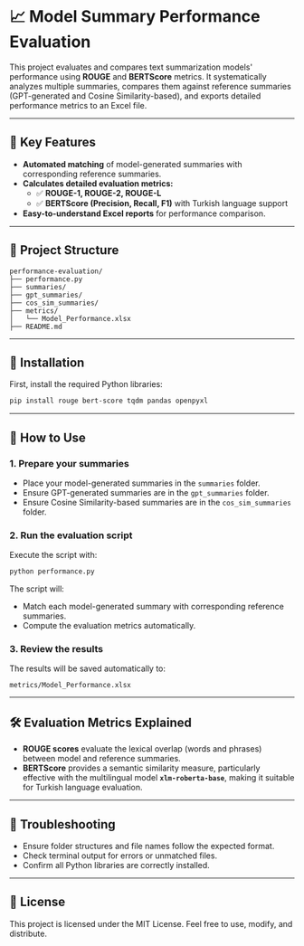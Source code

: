 # 📈 Model Summary Performance Evaluation

This project evaluates and compares text summarization models' performance using **ROUGE** and **BERTScore** metrics. It systematically analyzes multiple summaries, compares them against reference summaries (GPT-generated and Cosine Similarity-based), and exports detailed performance metrics to an Excel file.

---

## 🚀 Key Features

- **Automated matching** of model-generated summaries with corresponding reference summaries.
- **Calculates detailed evaluation metrics:**
  - ✅ **ROUGE-1, ROUGE-2, ROUGE-L**
  - ✅ **BERTScore (Precision, Recall, F1)** with Turkish language support
- **Easy-to-understand Excel reports** for performance comparison.

---

## 📂 Project Structure

```
performance-evaluation/
├── performance.py
├── summaries/
├── gpt_summaries/
├── cos_sim_summaries/
├── metrics/
│   └── Model_Performance.xlsx
├── README.md

```

---

## 📌 Installation

First, install the required Python libraries:

```bash
pip install rouge bert-score tqdm pandas openpyxl
```

---

## 🎯 How to Use

### 1. Prepare your summaries

- Place your model-generated summaries in the `summaries` folder.
- Ensure GPT-generated summaries are in the `gpt_summaries` folder.
- Ensure Cosine Similarity-based summaries are in the `cos_sim_summaries` folder.

### 2. Run the evaluation script

Execute the script with:

```bash
python performance.py
```

The script will:
- Match each model-generated summary with corresponding reference summaries.
- Compute the evaluation metrics automatically.

### 3. Review the results

The results will be saved automatically to:

```
metrics/Model_Performance.xlsx
```

---

## 🛠️ Evaluation Metrics Explained

- **ROUGE scores** evaluate the lexical overlap (words and phrases) between model and reference summaries.
- **BERTScore** provides a semantic similarity measure, particularly effective with the multilingual model **`xlm-roberta-base`**, making it suitable for Turkish language evaluation.

---

## 🔧 Troubleshooting

- Ensure folder structures and file names follow the expected format.
- Check terminal output for errors or unmatched files.
- Confirm all Python libraries are correctly installed.

---

## 📜 License

This project is licensed under the MIT License. Feel free to use, modify, and distribute.

